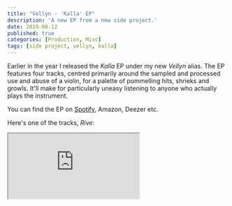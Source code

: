 ```yaml
---
title: "Vellyn - 'Kalla' EP"
description: 'A new EP from a new side project.'
date: 2019-08-12
published: true
categories: [Production, Misc]
tags: [side project, vellyn, kalla]
---
```


Earlier in the year I released the _Kalla_ EP under my new _Vellyn_ alias. The EP features four tracks, centred primarily around the sampled and processed use and abuse of a violin, for a palette of pummelling hits, shrieks and growls. It'll make for particularly uneasy listening to anyone who actually plays the instrument.

You can find the EP on [Spotify](https://open.spotify.com/album/5199HInHTcfmfgTI8cOEAQ), Amazon, Deezer etc.

Here's one of the tracks, _Rive_:

<div class="embed-container">
  <iframe src="https://www.youtube.com/embed/ph9TzQQe05s?rel=0&amp;showinfo=0" allowfullscreen></iframe>
</div>
